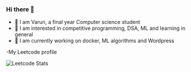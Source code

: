 ### Hi there 👋

- 🔭 I am Varun, a final year Computer science student
- 🌱 I am interested in competitive programming, DSA, ML and learning in general 
- 👯 I am currently working on docker, ML algorithms and Wordpress


-My Leetcode profile

![Leetcode Stats](https://leetcard.jacoblin.cool/kinkaid?ext=heatmap)

